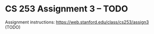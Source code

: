# CS 253 Assignment 3 – TODO

Assignment instructions: https://web.stanford.edu/class/cs253/assign3 (TODO)